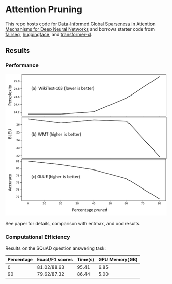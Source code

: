 # Attention Pruning

This repo hosts code for [Data-Informed Global Sparseness in Attention Mechanisms for Deep Neural Networks](https://arxiv.org/abs/2012.02030) and borrows starter code from [fairseq](https://github.com/pytorch/fairseq), [huggingface](https://github.com/huggingface/transformers), and [transformer-xl](https://github.com/kimiyoung/transformer-xl).


## Results


### Performance
<img src="./ap_figure.png" width="600px"></img>

See paper for details, comparison with entmax, and ood results.

### Computational Efficiency
Results on the SQuAD question answering task:


| Percentage  | Exact/F1 scores | Time(s) | GPU Memory(GB) |
| ----------- | --------------- | ------- | ---------------|
| 0           | 81.02/88.63     | 95.41   |6.85            |
| 90          | 79.62/87.32     | 86.44   |5.00            |
